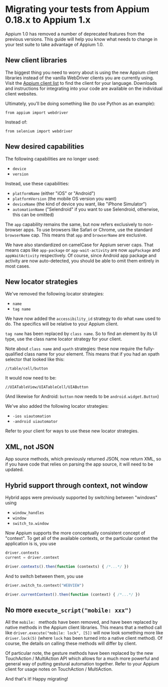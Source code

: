 # Migrating your tests from Appium 0.18.x to Appium 1.x

Appium 1.0 has removed a number of deprecated features from the previous versions. This guide will help you know what needs to change in your test suite to take advantage of Appium 1.0.

## New client libraries

The biggest thing you need to worry about is using the new Appium client libraries instead of the vanilla WebDriver clients you are currently using. Visit the [Appium client list](appium-clients.md) to find the client for your language. Downloads and instructions for integrating into your code are available on the individual client websites.

Ultimately, you'll be doing something like (to use Python as an example):

```
from appium import webdriver
```

Instead of:

```
from selenium import webdriver
```

## New desired capabilities

The following capabilities are no longer used:

* `device`
* `version`

Instead, use these capabilities:

* `platformName` (either "iOS" or "Android")
* `platformVersion` (the mobile OS version you want)
* `deviceName` (the kind of device you want, like "iPhone Simulator")
* `automationName` ("Selendroid" if you want to use Selendroid, otherwise, this can be omitted)

The `app` capability remains the same, but now refers exclusively to non-browser apps. To use browsers like Safari or Chrome, use the standard `browserName` cap. This means that `app` and `browserName` are exclusive.

We have also standardized on camelCase for Appium server caps. That means caps like `app-package` or `app-wait-activity` are now `appPackage` and `appWaitActivity` respectively. Of course, since Android app package and activity are now auto-detected, you should be able to omit them entirely in most cases.

## New locator strategies

We've removed the following locator strategies:

* `name`
* `tag name`

We have now added the `accessibility_id` strategy to do what `name` used to do. The specifics will be relative to your Appium client.

`tag name` has been replaced by `class name`. So to find an element by its UI type, use the class name locator strategy for your client.

Note about `class name` and `xpath` strategies: these now require the fully-qualified class name for your element. This means that if you had an xpath selector that looked like this:

```
//table/cell/button
```

It would now need to be:

```
//UIATableView/UIATableCell/UIAButton
```

(And likewise for Android: `button` now needs to be `android.widget.Button`)

We've also added the following locator strategies:

* `-ios uiautomation`
* `-android uiautomator`

Refer to your client for ways to use these new locator strategies.

## XML, not JSON

App source methods, which previously returned JSON, now return XML, so if you have code that relies on parsing the app source, it will need to be updated.

## Hybrid support through context, not window

Hybrid apps were previously supported by switching between "windows" using

* `window_handles`
* `window`
* `switch_to.window`

Now Appium supports the more conceptually consistent concept of "context". To get all of the available contexts, or the particular context the application is is, you use

```python
driver.contexts
current = driver.context
```

```javascript
driver.contexts().then(function (contexts) { /*...*/ })
```

And to switch between them, you use

```python
driver.switch_to.context("WEBVIEW")
```

```javascript
driver.currentContext().then(function (context) { /*...*/ })
```

## No more `execute_script("mobile: xxx")`

All the `mobile: ` methods have been removed, and have been replaced by native methods in the Appium client libraries. This means that a method call like `driver.execute("mobile: lock", [5])` will now look something more like `driver.lock(5)` (where `lock` has been turned into a native client method). Of course, the details on calling these methods will differ by client.

Of particular note, the gesture methods have been replaced by the new TouchAction / MultiAction API which allows for a much more powerful and general way of putting gestural automation together. Refer to your Appium client for usage notes on TouchAction / MultiAction.

And that's it! Happy migrating!
